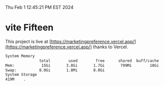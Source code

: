Thu Feb  1 12:45:21 PM EST 2024

# vite Fifteen


This project is live at [https://marketingpreference.vercel.app/](https://marketingpreference.vercel.app/) thanks to Vercel.

```bash
System Memory
               total        used        free      shared  buff/cache   available
Mem:            15Gi       3.8Gi       1.7Gi       799Mi        10Gi        11Gi
Swap:          8.0Gi       1.8Mi       8.0Gi
System Storage
419M	.
